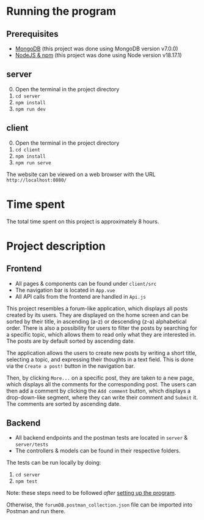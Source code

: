 # Running the program

## Prerequisites

- [MongoDB](https://www.mongodb.com/) (this project was done using MongoDB version v7.0.0)
- [NodeJS & npm](https://nodejs.org/en/) (this project was done using Node version v18.17.1)

## server

0. Open the terminal in the project directory
1. `cd server`
2. `npm install`
3. `npm run dev`

## client

0. Open the terminal in the project directory
1. `cd client`
2. `npm install`
3. `npm run serve`

The website can be viewed on a web browser with the URL `http://localhost:8080/`

# Time spent

The total time spent on this project is approximately 8 hours.

# Project description

## Frontend

- All pages & components can be found under `client/src`
- The navigation bar is located in `App.vue`
- All API calls from the frontend are handled in `Api.js`

This project resembles a forum-like application, which displays all posts created by its users. They are displayed on the home screen and can be sorted by their title, in ascending (a-z) or descending (z-a) alphabetical order. There is also a possibility for users to filter the posts by searching for a specific topic, which allows them to read only what they are interested in.
The posts are by default sorted by ascending date.

The application allows the users to create new posts by writing a short title, selecting a topic, and expressing their thoughts in a text field. This is done via the `Create a post!` button in the navigation bar.

Then, by clicking `More...` on a specific post, they are taken to a new page, which displays all the comments for the corresponding post. The users can then add a comment by clicking the `Add comment` button, which displays a drop-down-like segment, where they can write their comment and `Submit` it. The comments are sorted by ascending date.

## Backend

- All backend endpoints and the postman tests are located in `server` & `server/tests`
- The controllers & models can be found in their respective folders.

The tests can be run locally by doing:

1. `cd server`
2. `npm test`

Note: these steps need to be followed *after* [setting up the program](#running-the-program).

Otherwise, the `forumDB.postman_collection.json` file can be imported into Postman and run there.
